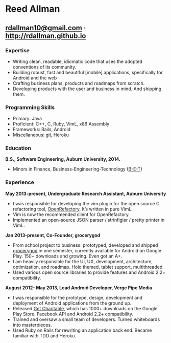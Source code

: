 # Reed Allman
<rdallman10@gmail.com> · <http://rdallman.github.io>
-------------------------------------------------------------------

### Expertise

  * Writing clean, readable, idiomatic code that uses the adopted conventions of its community.
  * Building robust, fast and beautiful [mobile] applications, specifically for Android and the web
  * Crafting business plans, products and roadmaps from scratch.
  * Developing products with the user and business in mind. And shipping them. 

### Programming Skills

  * Primary: Java
  * Proficient: C++, C, Ruby, VimL, x86 Assembly
  * Frameworks: Rails, Android
  * Miscellaneous: git, Heroku

### Education

**B.S., Software Engineering, Auburn University, 2014.**

  *  Minors in Finance, Business-Engineering-Technology ([B-E-T])

### Experience

**May 2013-present, Undergraduate Research Assistant, Auburn University**

  *  I was responsible for developing the vim plugin for the open source C refactoring tool, [OpenRefactory]. It’s written in pure VimL.
  *  Vim is now the recommended client for OpenRefactory.
  *  Implemented an open-source JSON parser / strinfigier / pretty printer in VimL.

**Jan 2013-present, Co-Founder, grocerygod**

  *  From school project to business: prototyped, developed and shipped [grocerygod] in one semester, currently available for Android on Google Play. 150+ downloads and growing. Even got an A+.
  *  I am heavily responsible for the UI, UX, development, architecture, optimization, and roadmap. Holo themed, tablet support, multithreaded.
  *  Used various open source libraries to provide features and Android 2.2+ compatibility.

**August 2012- May 2013, Lead Android Developer, Verge Pipe Media**

  *  I was responsible for the prototype, design, development and deployment of Android applications from the ground up.
  *  Released [Get Charitable], which has 1000+ downloads on the Google Play Store. Facebook API and Android 2.2+ compatibility.
  *  Trained and oversaw a small team of developers. Turned whiteboards into masterpieces.
  *  Used Ruby on Rails for rewriting an application back end. Became familiar with TDD and Heroku.



[OpenRefactory]:http://openrefactory.org/
[grocerygod]:https://play.google.com/store/apps/details?id=com.bet.grocerygod
[B-E-T]:http://www.eng.auburn.edu/research/centers/twc/bet/directors-note.html
[Get Charitable]:https://play.google.com/store/apps/details?id=com.vergepipemedia.charitable
